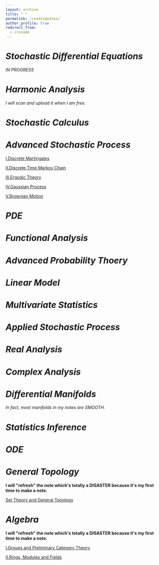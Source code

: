 ```yaml
---
layout: archive
title: " "
permalink: /readingnotes/
author_profile: true
redirect_from:
  - /resume
---
```

*Stochastic Differential Equations*
===
*IN PROGRESS*

*Harmonic Analysis*
===
*I will scan and upload it when I am free.*

*Stochastic Calculus*
===

*Advanced Stochastic Process*
===

[Ⅰ.Discrete Martingales   ](../files/ASP/1.pdf)

[Ⅱ.Discrete Time Markov Chain   ](../files/ASP/2.pdf)

[Ⅲ.Ergodic Theory   ](../files/ASP/3.pdf)

[Ⅳ.Gaussian Process   ](../files/ASP/4.pdf)

[Ⅴ.Brownian Motion   ](../files/ASP/5.pdf)

*PDE*
===

*Functional Analysis*
===

*Advanced Probability Thoery*
===

*Linear Model*
===

*Multivariate Statistics*
===

*Applied Stochastic Process*
===

*Real Analysis*
===

*Complex Analysis*
===

*Differential Manifolds*
===
*In fact, most manifolds in my notes are SMOOTH.*

*Statistics Inference*
===

*ODE*
===

*General Topology*
===
**I will "refresh" the note which's totally a DISASTER because it's my first time to make a note.** 

[Set Theory and General Topology](../files/gt.pdf)

*Algebra*
===
**I will "refresh" the note which's totally a DISASTER because it's my first time to make a note.**

[Ⅰ.Groups and Preliminary Category Theory](../files/ag/1.pdf)

[Ⅱ.Rings, Modules and Fields](../files/ag/2.pdf)
